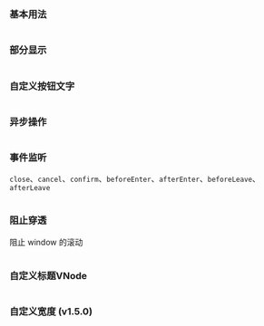 ### 基本用法

```vue demo src="../../examples/dialog/base.vue"
```

### 部分显示

```vue demo src="../../examples/dialog/enable.vue"
```

### 自定义按钮文字

```vue demo src="../../examples/dialog/custom.vue"
```

### 异步操作

```vue demo src="../../examples/dialog/async.vue"
```

### 事件监听

`close`、`cancel`、`confirm`、`beforeEnter`、`afterEnter`、`beforeLeave`、`afterLeave`

```vue demo src="../../examples/dialog/listeners.vue"
```

### 阻止穿透

阻止 window 的滚动

```vue demo src="../../examples/dialog/stop-penetrate.vue"
```

### 自定义标题VNode

```vue demo src="../../examples/dialog/custom-vnode.vue"
```

### 自定义宽度 (v1.5.0)

```vue demo src="../../examples/dialog/custom-width.vue"
```
